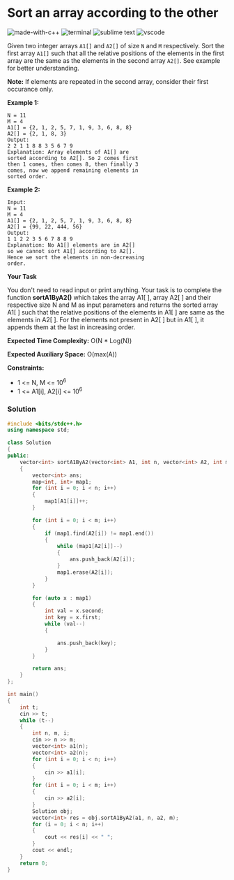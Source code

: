 # Sort an array according to the other
![made-with-c++](https://img.shields.io/badge/Made%20with-C++-007396.svg)
![terminal](https://img.shields.io/badge/Windows%20Terminal-4D4D4D?logo=windows%20terminal&logoColor=white)
![sublime text](https://img.shields.io/badge/sublime_text-%23575757.svg?logo=sublime-text&logoColor=important)
![vscode](https://img.shields.io/badge/Visual_Studio_Code-0078D4?logo=visual%20studio%20code&logoColor=white)

Given two integer arrays `A1[]` and `A2[]` of size `N` and `M` respectively. Sort the first array `A1[]` such that all the relative positions of the elements in the first array are the same as the elements in the second array `A2[]`.
See example for better understanding.

**Note:** If elements are repeated in the second array, consider their first occurance only.

__Example 1:__
```
N = 11
M = 4
A1[] = {2, 1, 2, 5, 7, 1, 9, 3, 6, 8, 8}
A2[] = {2, 1, 8, 3}
Output:
2 2 1 1 8 8 3 5 6 7 9
Explanation: Array elements of A1[] are
sorted according to A2[]. So 2 comes first
then 1 comes, then comes 8, then finally 3
comes, now we append remaining elements in
sorted order.
```
__Example 2:__
```
Input:
N = 11
M = 4
A1[] = {2, 1, 2, 5, 7, 1, 9, 3, 6, 8, 8}
A2[] = {99, 22, 444, 56}
Output:
1 1 2 2 3 5 6 7 8 8 9
Explanation: No A1[] elements are in A2[]
so we cannot sort A1[] according to A2[].
Hence we sort the elements in non-decreasing
order.
```
__Your Task__

You don't need to read input or print anything. Your task is to complete the function **sortA1ByA2()** which takes the array A1[ ], array A2[ ] and their respective size N and M as input parameters and returns the sorted array A1[ ] such that the relative positions of the elements in A1[ ] are same as the elements in A2[ ]. For the elements not present in A2[ ] but in A1[ ], it appends them at the last in increasing order.

__Expected Time Complexity:__ O(N * Log(N))

__Expected Auxiliary Space:__ O(max(A))

__Constraints:__
- 1 <= N, M <= 10<sup>6</sup>
- 1 <= A1[i], A2[i] <= 10<sup>6</sup>

### Solution
```cpp
#include <bits/stdc++.h>
using namespace std;

class Solution
{
public:
    vector<int> sortA1ByA2(vector<int> A1, int n, vector<int> A2, int m)
    {
        vector<int> ans;
        map<int, int> map1;
        for (int i = 0; i < n; i++)
        {
            map1[A1[i]]++;
        }

        for (int i = 0; i < m; i++)
        {
            if (map1.find(A2[i]) != map1.end())
            {
                while (map1[A2[i]]--)
                {
                    ans.push_back(A2[i]);
                }
                map1.erase(A2[i]);
            }
        }

        for (auto x : map1)
        {
            int val = x.second;
            int key = x.first;
            while (val--)
            {

                ans.push_back(key);
            }
        }

        return ans;
    }
};

int main()
{
    int t;
    cin >> t;
    while (t--)
    {
        int n, m, i;
        cin >> n >> m;
        vector<int> a1(n);
        vector<int> a2(n);
        for (int i = 0; i < n; i++)
        {
            cin >> a1[i];
        }
        for (int i = 0; i < m; i++)
        {
            cin >> a2[i];
        }
        Solution obj;
        vector<int> res = obj.sortA1ByA2(a1, n, a2, m);
        for (i = 0; i < n; i++)
        {
            cout << res[i] << " ";
        }
        cout << endl;
    }
    return 0;
}
```

